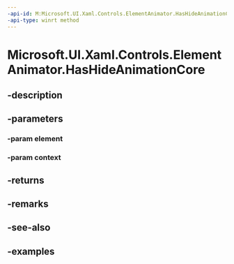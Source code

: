 ```yaml
---
-api-id: M:Microsoft.UI.Xaml.Controls.ElementAnimator.HasHideAnimationCore(Windows.UI.Xaml.UIElement,Microsoft.UI.Xaml.Controls.AnimationContext)
-api-type: winrt method
---
```


<!-- Method syntax.
virtual protected bool ElementAnimator.HasHideAnimationCore(UIElement element, AnimationContext context)
-->

# Microsoft.UI.Xaml.Controls.ElementAnimator.HasHideAnimationCore

## -description

## -parameters
### -param element

### -param context

## -returns

## -remarks

## -see-also

## -examples

